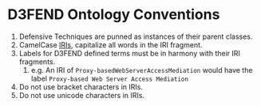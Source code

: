 # D3FEND Ontology Conventions

1. Defensive Techniques are punned as instances of their parent classes.
1. CamelCase  [IRIs](https://en.wikipedia.org/wiki/Internationalized_Resource_Identifier), capitalize all words in the IRI fragment.
1. Labels for D3FEND defined terms must be in harmony with their IRI fragments.
    1. e.g. An IRI of `Proxy-basedWebServerAccessMediation` would have the label `Proxy-based Web Server Access Mediation` 
1. Do not use bracket characters in IRIs.
1. Do not use unicode characters in IRIs.
